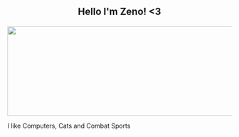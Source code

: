 ## <p align="center"> Hello I'm Zeno! <3 </p>

 <img src="https://i.pinimg.com/736x/f6/a3/6b/f6a36b3497242571361f7cd9c078a78a.jpg" width="1200" height="200"/>

 I like Computers, Cats and Combat Sports

 
